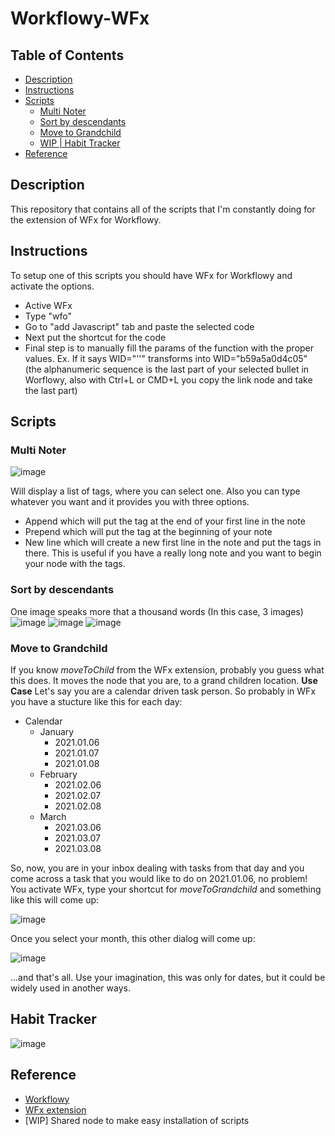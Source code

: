 # Workflowy-WFx

## Table of Contents
- [Description](#description)
- [Instructions](#instructions)
- [Scripts](#scripts)
  * [Multi Noter](#multi-noter)
  * [Sort by descendants](#sort-by-descendants)
  * [Move to Grandchild](#move-to-grandchild)
  * [WIP | Habit Tracker](#habit-tracker)
- [Reference](#reference)

## Description
This repository that contains all of the scripts that I'm constantly doing for the extension of WFx for Workflowy.

## Instructions
To setup one of this scripts you should have WFx for Workflowy and activate the options.
- Active WFx
- Type "wfo"
- Go to "add Javascript" tab and paste the selected code
- Next put the shortcut for the code 
- Final step is to manually fill the params of the function with the proper values. Ex. If it says WID="''" transforms into WID="b59a5a0d4c05" (the alphanumeric sequence is the last part of your selected bullet in Worflowy, also with Ctrl+L or CMD+L you copy the link node and take the last part) 

## Scripts
### Multi Noter
![image](https://user-images.githubusercontent.com/26557565/122469909-d7a52a80-cf93-11eb-8a5e-def46b79772a.png)

Will display a list of tags, where you can select one. Also you can type whatever you want and it provides you with three options.
- Append which will put the tag at the end of your first line in the note
- Prepend which will put the tag at the beginning of your note
- New line which will create a new first line in the note and put the tags in there. This is useful if you have a really long note and you want to begin your node with the tags.

### Sort by descendants
One image speaks more that a thousand words (In this case, 3 images)
![image](https://user-images.githubusercontent.com/26557565/122470571-97927780-cf94-11eb-989d-50dc3d52c9a9.png)
![image](https://user-images.githubusercontent.com/26557565/122470638-aed16500-cf94-11eb-8cb1-4c4b477a69d5.png)
![image](https://user-images.githubusercontent.com/26557565/122470667-b729a000-cf94-11eb-9053-81997d12d015.png)


### Move to Grandchild 
If you know _moveToChild_ from the WFx extension, probably you guess what this does. It moves the node that you are, to a grand children location.
**Use Case**
Let's say you are a calendar driven task person. So probably in WFx you have a stucture like this for each day:
- Calendar
  * January
    * 2021.01.06
    * 2021.01.07
    * 2021.01.08
  * February
    * 2021.02.06
    * 2021.02.07
    * 2021.02.08
  * March
    * 2021.03.06
    * 2021.03.07
    * 2021.03.08

So, now, you are in your inbox dealing with tasks from that day and you come across a task that you would like to do on 2021.01.06, no problem! You activate WFx, type your shortcut for _moveToGrandchild_ and something like this will come up:

![image](https://user-images.githubusercontent.com/26557565/122471893-379cd080-cf96-11eb-87c9-6409752d3485.png)

Once you select your month, this other dialog will come up:

![image](https://user-images.githubusercontent.com/26557565/122471955-4daa9100-cf96-11eb-9798-6300e4e8e850.png)

...and that's all. Use your imagination, this was only for dates, but it could be widely used in another ways.

## Habit Tracker
![image](https://user-images.githubusercontent.com/26557565/122472093-7e8ac600-cf96-11eb-8af4-b7a77e846d97.png)

## Reference
- [Workflowy](www.workflowy.com)
- [WFx extension](https://rawbytz.wordpress.com/2021/04/18/what-happened-to-wfx/)
- [WIP] Shared node to make easy installation of scripts
